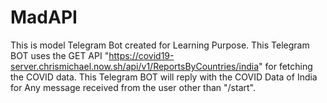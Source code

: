 # MadAPI
This is model Telegram Bot created for Learning Purpose.
This Telegram BOT uses the GET API "https://covid19-server.chrismichael.now.sh/api/v1/ReportsByCountries/india" for fetching the COVID data.
This Telegram BOT will reply with the COVID Data of India for Any message received from the user other than "/start".
